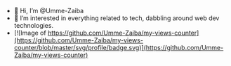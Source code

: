 - 👋 Hi, I’m @Umme-Zaiba
- 👀 I’m interested in everything related to tech, dabbling around web dev technologies.
- [![Image of https://github.com/Umme-Zaiba/my-views-counter](https://github.com/Umme-Zaiba/my-views-counter/blob/master/svg/profile/badge.svg)](https://github.com/Umme-Zaiba/my-views-counter)
<!---
Umme-Zaiba/Umme-Zaiba is a ✨ special ✨ repository because its `README.md` (this file) appears on your GitHub profile.
You can click the Preview link to take a look at your changes.
--->
